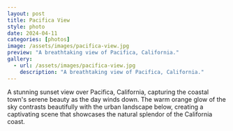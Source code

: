 ```yaml
---
layout: post
title: Pacifica View
style: photo
date: 2024-04-11
categories: [photos]
image: /assets/images/pacifica-view.jpg
preview: "A breathtaking view of Pacifica, California."
gallery:
  - url: /assets/images/pacifica-view.jpg
    description: "A breathtaking view of Pacifica, California."
---
```


A stunning sunset view over Pacifica, California, capturing the coastal town's serene beauty as the day winds down. The warm orange glow of the sky contrasts beautifully with the urban landscape below, creating a captivating scene that showcases the natural splendor of the California coast. 